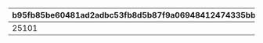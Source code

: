 |b95fb85be60481ad2adbc53fb8d5b87f9a06948412474335bb9347d0506b60ca|6aa0cc34a5bcb5c54635629ab639691456222e4ee18e0087aaf0dae29b7f6bcd|ca89627c7a40064909f8cbca8bb673ba7bea090cf705a5918ab16301d5c9757f|
| --- | --- | --- |
|25101|25102|100|